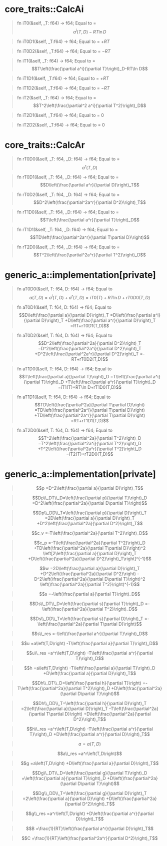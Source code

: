 # core_traits::CalcAi

> fn iT0(&self, _T: f64) -> f64; Equal to =
> $$a^i\left(T,D\right)-RT\ln D$$

> fn iT0D1(&self, _T:f64) -> f64; Equal to = $+RT$

> fn iT0D2(&self, _T:f64) -> f64; Equal to = $-RT$

> fn iT1(&self, _T: f64) -> f64; Equal to =
> $$T\left(\frac{\partial a^i}{\partial T}\right)_D-RT\ln D$$

> fn iT1D1(&self, _T:f64) -> f64; Equal to = $+RT$

> fn iT1D2(&self, _T:f64) -> f64; Equal to = $-RT$

> fn iT2(&self, _T: f64) -> f64; Equal to =
> $$T^2\left(\frac{\partial^2 a^i}{\partial T^2}\right)_D$$

> fn iT2D1(&self, _T:f64) -> f64; Equal to = $0$

> fn iT2D2(&self, _T:f64) -> f64; Equal to = $0$

# core_traits::CalcAr

> fn rT0D0(&self, _T: f64, _D: f64) -> f64; Equal to =
> $$a^r\left(T,D\right)$$

> fn rT0D1(&self, _T: f64, _D: f64) -> f64; Equal to =
> $$D\left(\frac{\partial a^r}{\partial D}\right)_T$$

> fn rT0D2(&self, _T: f64, _D: f64) -> f64; Equal to =
> $$D^2\left(\frac{\partial^2a^r}{\partial D^2}\right)_T$$

> fn rT1D0(&self, _T: f64, _D: f64) -> f64; Equal to =
> $$T\left(\frac{\partial a^r}{\partial T}\right)_D$$

> fn rT1D1(&self, _T: f64, _D: f64) -> f64; Equal to =
> $$TD\left(\frac{\partial^2a^r}{\partial T\partial D}\right)$$

> fn rT2D0(&self, _T: f64, _D: f64) -> f64; Equal to =
> $$T^2\left(\frac{\partial^2a^r}{\partial T^2}\right)_D$$

# generic_a::implementation[private]

> fn aT0D0(&self, T: f64, D: f64) -> f64; Equal to
> $$a\left(T,D\right)
> =a^i\left(T,D\right)
> +a^r\left(T,D\right)
> =iT0(T)+RT\ln D+rT0D0(T,D)$$

> fn aT0D1(&self, T: f64, D: f64) -> f64; Equal to
> $$D\left(\frac{\partial a}{\partial D}\right)_T
> =D\left(\frac{\partial a^i}{\partial D}\right)_T
> +D\left(\frac{\partial a^r}{\partial D}\right)_T
> =RT+rT0D1(T,D)$$

> fn aT0D2(&self, T: f64, D: f64) -> f64; Equal to
> $$D^2\left(\frac{\partial^2a}{\partial D^2}\right)_T
> =D^2\left(\frac{\partial^2a^i}{\partial D^2}\right)_T
> +D^2\left(\frac{\partial^2a^r}{\partial D^2}\right)_T
> =-RT+rT0D2(T,D)$$

> fn aT1D0(&self, T: f64, D: f64) -> f64; Equal to
> $$T\left(\frac{\partial a}{\partial T}\right)_D
> =T\left(\frac{\partial a^i}{\partial T}\right)_D
> +T\left(\frac{\partial a^r}{\partial T}\right)_D
> =iT1(T)+RT\ln D+rT1D0(T,D)$$

> fn aT1D1(&self, T: f64, D: f64) -> f64; Equal to
> $$TD\left(\frac{\partial^2a}{\partial T\partial D}\right)
> =TD\left(\frac{\partial^2a^i}{\partial T\partial D}\right)
> +TD\left(\frac{\partial^2a^r}{\partial T\partial D}\right)
> =RT+rT1D1(T,D)$$

> fn aT2D0(&self, T: f64, D: f64) -> f64; Equal to
> $$T^2\left(\frac{\partial^2a}{\partial T^2}\right)_D
> =T^2\left(\frac{\partial^2a^i}{\partial T^2}\right)_D
> +T^2\left(\frac{\partial^2a^r}{\partial T^2}\right)_D
> =iT2(T)+rT2D0(T,D)$$

# generic_a::implementation[private]

> $$p
> =D^2\left(\frac{\partial a}{\partial D}\right)_T$$

> $$Dp\\_DT\\_D=\left(\frac{\partial p}{\partial T}\right)_D
> =D^2\left(\frac{\partial^2a}{\partial D\partial T}\right)$$

> $$Dp\\_DD\\_T=\left(\frac{\partial p}{\partial D}\right)_T
> =2D\left(\frac{\partial a}{\partial D}\right)_T
> +D^2\left(\frac{\partial^2a}{\partial D^2}\right)_T$$

> $$c_v
> =-T\left(\frac{\partial^2a}{\partial T^2}\right)_D$$

> $$c_p
> =-T\left(\frac{\partial^2a}{\partial T^2}\right)_D
> +TD\left(\frac{\partial^2a}{\partial T\partial D}\right)^2
> \left[2\left(\frac{\partial a}{\partial D}\right)_T
> +D\left(\frac{\partial^2a}{\partial D^2}\right)_T\right]^{-1}$$

> $$w
> =2D\left(\frac{\partial a}{\partial D}\right)_T
> +D^2\left(\frac{\partial^2a}{\partial D^2}\right)
> -D^2\left(\frac{\partial^2a}{\partial D\partial T}\right)^2
> \left(\frac{\partial^2a}{\partial T^2}\right)^{-1}$$

> $$s
> =-\left(\frac{\partial a}{\partial T}\right)_D$$

> $$Ds\\_DT\\_D=\left(\frac{\partial s}{\partial T}\right)_D
> =-\left(\frac{\partial^2a}{\partial T^2}\right)_D$$

> $$Ds\\_DD\\_T=\left(\frac{\partial s}{\partial D}\right)_T
> =-\left(\frac{\partial^2a}{\partial T\partial D}\right)$$

> $$s\\_res
> =-\left(\frac{\partial a^r}{\partial T}\right)_D$$

> $$u
> =a\left(T,D\right)
> -T\left(\frac{\partial a}{\partial T}\right)_D$$

> $$u\\_res
> =a^r\left(T,D\right)
> -T\left(\frac{\partial a^r}{\partial T}\right)_D$$

> $$h
> =a\left(T,D\right)
> -T\left(\frac{\partial a}{\partial T}\right)_D
> +D\left(\frac{\partial a}{\partial D}\right)_T$$

> $$Dh\\_DT\\_D=\left(\frac{\partial h}{\partial T}\right)
> =-T\left(\frac{\partial^2a}{\partial T^2}\right)_D
> +D\left(\frac{\partial^2a}{\partial D\partial T}\right)$$

> $$Dh\\_DD\\_T=\left(\frac{\partial h}{\partial D}\right)_T
> =2\left(\frac{\partial a}{\partial D}\right)_T
> -T\left(\frac{\partial^2a}{\partial T\partial D}\right)
> +D\left(\frac{\partial^2a}{\partial D^2}\right)_T$$

> $$h\\_res
> =a^r\left(T,D\right)
> -T\left(\frac{\partial a^r}{\partial T}\right)_D
> +D\left(\frac{\partial a^r}{\partial D}\right)_T$$

> $$a
> =a\left(T,D\right)$$

> $$a\\_res
> =a^r\left(T,D\right)$$

> $$g
> =a\left(T,D\right)
> +D\left(\frac{\partial a}{\partial D}\right)_T$$

> $$Dg\\_DT\\_D=\left(\frac{\partial g}{\partial T}\right)_D
> =\left(\frac{\partial a}{\partial T}\right)_D
> +D\left(\frac{\partial^2a}{\partial D\partial T}\right)$$

> $$Dg\\_DD\\_T=\left(\frac{\partial g}{\partial D}\right)_T
> =2\left(\frac{\partial a}{\partial D}\right)
> +D\left(\frac{\partial^2a}{\partial D^2}\right)_T$$

> $$g\\_res
> =a^r\left(T,D\right)
> +D\left(\frac{\partial a^r}{\partial D}\right)_T$$

> $$B
> =\frac{1}{RT}\left(\frac{\partial a^r}{\partial D}\right)_T$$

> $$C
> =\frac{1}{RT}\left(\frac{\partial^2a^r}{\partial D^2}\right)_T$$
